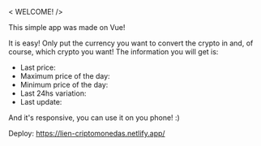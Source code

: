 < WELCOME! />

This simple app was made on Vue!

It is easy! Only put the currency you want to convert the crypto in and, of course, which crypto you want!
The information you will get is:

 * Last price:
 * Maximum price of the day:
 * Minimum price of the day:
 * Last 24hs variation:
 * Last update:
   
And it's responsive, you can use it on you phone! :)

Deploy: https://lien-criptomonedas.netlify.app/
